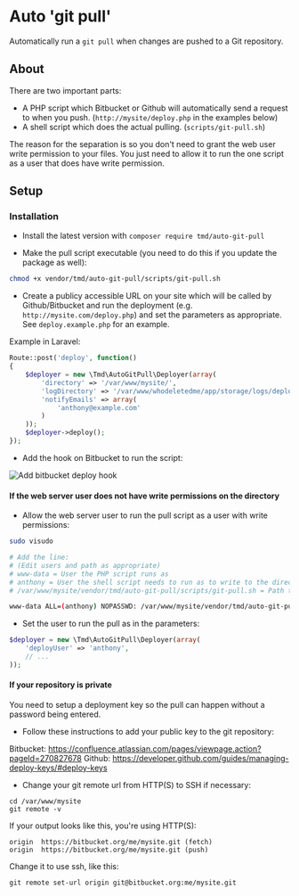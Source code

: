 Auto 'git pull'
==============================

Automatically run a `git pull` when changes are pushed to a Git repository.

About
-----

There are two important parts:
* A PHP script which Bitbucket or Github will automatically send a request to when you push. (`http://mysite/deploy.php` in the examples below)
* A shell script which does the actual pulling. (`scripts/git-pull.sh`)

The reason for the separation is so you don't need to grant the web user write permission to your files. You just need to allow it to run the one script as a user that does have write permission.

Setup
-----

### Installation

* Install the latest version with `composer require tmd/auto-git-pull`

* Make the pull script executable (you need to do this if you update the package as well):
```bash
chmod +x vendor/tmd/auto-git-pull/scripts/git-pull.sh
```

* Create a publicy accessible URL on your site which will be called by Github/Bitbucket and run the deployment (e.g. `http://mysite.com/deploy.php`) and set the parameters as appropriate. See `deploy.example.php` for an example.

Example in Laravel:
```php
Route::post('deploy', function()
{
    $deployer = new \Tmd\AutoGitPull\Deployer(array(
        'directory' => '/var/www/mysite/',
        'logDirectory' => '/var/www/whodeletedme/app/storage/logs/deploy/',
        'notifyEmails' => array(
            'anthony@example.com'
        )
    ));
    $deployer->deploy();
});
```

* Add the hook on Bitbucket to run the script:

![Add bitbucket deploy hook](http://img.ctrlv.in/img/53038a61539f9.png)




#### If the web server user does not have write permissions on the directory

* Allow the web server user to run the pull script as a user with write permissions:

```bash
sudo visudo

# Add the line:
# (Edit users and path as appropriate)
# www-data = User the PHP script runs as
# anthony = User the shell script needs to run as to write to the directory
# /var/www/mysite/vendor/tmd/auto-git-pull/scripts/git-pull.sh = Path to shell script

www-data ALL=(anthony) NOPASSWD: /var/www/mysite/vendor/tmd/auto-git-pull/scripts/git-pull.sh
```

* Set the user to run the pull as in the parameters:
```php
$deployer = new \Tmd\AutoGitPull\Deployer(array(
    'deployUser' => 'anthony',
    // ...
));
```



#### If your repository is private

You need to setup a deployment key so the pull can happen without a password being entered.

* Follow these instructions to add your public key to the git repository:

Bitbucket: https://confluence.atlassian.com/pages/viewpage.action?pageId=270827678
Github: https://developer.github.com/guides/managing-deploy-keys/#deploy-keys

* Change your git remote url from HTTP(S) to SSH if necessary:
```
cd /var/www/mysite
git remote -v
```

If your output looks like this, you're using HTTP(S):
```
origin	https://bitbucket.org/me/mysite.git (fetch)
origin	https://bitbucket.org/me/mysite.git (push)
```

Change it to use ssh, like this:
```
git remote set-url origin git@bitbucket.org:me/mysite.git
```
